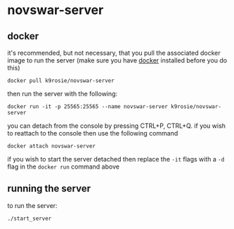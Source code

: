 # novswar-server

## docker

it's recommended, but not necessary, that you pull the associated docker image to run the server (make sure you have [docker](https://docs.docker.com/install/) installed before you do this)

    docker pull k9rosie/novswar-server
    
then run the server with the following:

    docker run -it -p 25565:25565 --name novswar-server k9rosie/novswar-server

you can detach from the console by pressing CTRL+P, CTRL+Q. if you wish to reattach to the console then use the following command

    docker attach novswar-server
    
if you wish to start the server detached then replace the `-it` flags with a `-d` flag in the `docker run` command above

## running the server

to run the server:

    ./start_server